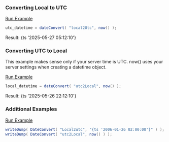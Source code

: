 ### Converting Local to UTC



<a href="https://try.boxlang.io/?code=eJwrLUmOT0ksSS3JzE1VsFUAMZ3z88pSi0o0FJRy8pMTc4xCS5KVdBTy8ss1NBU0rbkAzC8QaQ%3D%3D" target="_blank">Run Example</a>

```java
utc_datetime = dateConvert( "local2Utc", now() );

```

Result: {ts '2025-05-27 05:12:10'}

### Converting UTC to Local

This example makes sense only if your server time is UTC. now() uses your server settings when creating a datetime object.

<a href="https://try.boxlang.io/?code=eJzLyU9OzIlPSSxJLcnMTVWwVQAxnfPzylKLSjQUlEpLko18QEqUdBTy8ss1NBU0rbkA8ocRKA%3D%3D" target="_blank">Run Example</a>

```java
local_datetime = dateConvert( "utc2Local", now() );

```

Result: {ts '2025-05-26 22:12:10'}

### Additional Examples

<a href="https://try.boxlang.io/?code=eJwrL8osSXUpzS3QUHBJLEl1zs8rSy0q0VBQ8slPTswxKi1JVtJRUKouKVZQNzIwMNM1MNQ1MlMwMLIyMAAi9VolBU0FTWuuclzGAA0wAhsFNCYvv1xDE6IeAIX5Itg%3D" target="_blank">Run Example</a>

```java
writeDump( DateConvert( "Local2utc", "{ts '2006-01-26 02:00:00'}" ) );
writeDump( DateConvert( "utc2Local", now() ) );

```


